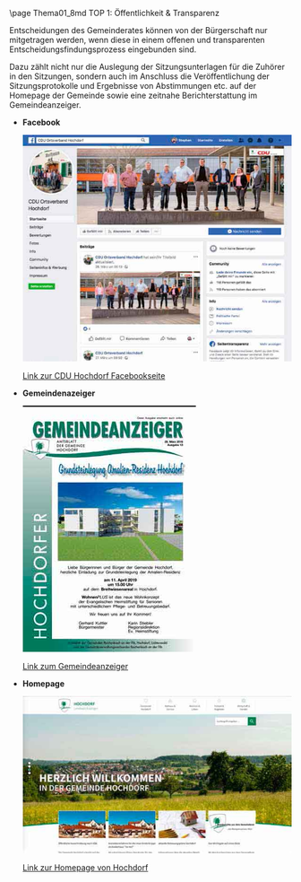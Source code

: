 \page Thema01_8md TOP 1: Öffentlichkeit & Transparenz

Entscheidungen des Gemeinderates können
von der Bürgerschaft nur mitgetragen werden,
wenn diese in einem offenen und transparenten
Entscheidungsfindungsprozess eingebunden
sind.

Dazu zählt nicht nur die Auslegung der Sitzungsunterlagen
für die Zuhörer in den Sitzungen,
sondern auch im Anschluss die Veröffentlichung
der Sitzungsprotokolle und Ergebnisse
von Abstimmungen etc. auf der Homepage der
Gemeinde sowie eine zeitnahe Berichterstattung
im Gemeindeanzeiger.

<div class="tabbed">

- <b class="tab-title">Facebook</b><div class="darkmode_inverted_image">
    ![](Documentation/img/2019/facebook.jpg)

    [Link zur CDU Hochdorf Facebookseite](https://www.facebook.com/p/CDU-Ortsverband-Hochdorf-100064852681611/)
    </div>

- <b class="tab-title">Gemeindenazeiger</b><div class="darkmode_inverted_image">
    ![](Documentation/img/2019/gemeindeanzeiger.jpg)

    [Link zum Gemeindeanzeiger](https://www.hochdorf.de/rathaus-service/gemeindeanzeiger/mitteilungsblatt)
    </div>

- <b class="tab-title">Homepage</b><div class="darkmode_inverted_image">
    ![](Documentation/img/2019/homepage.jpg)

    [Link zur Homepage von Hochdorf ](https://www.hochdorf.de/startseite)
    </div>

</div>
